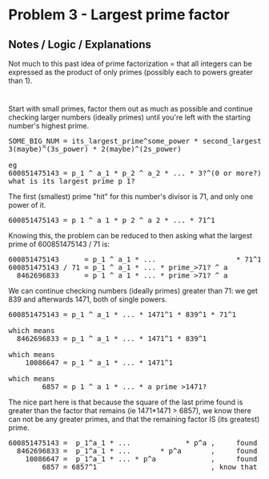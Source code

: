 # Problem 3 - Largest prime factor
## Notes / Logic / Explanations 

Not much to this past idea of prime factorization = that all integers can be expressed as the product of only primes (possibly each to powers greater than 1). 
#
Start with small primes, factor them out as much as possible and continue checking larger numbers (ideally primes) until you're left with the starting number's highest prime.
<pre>
SOME_BIG_NUM = its_largest_prime^some_power * second_largest_prime(maybe)^some_other_power * ... *
3(maybe)^(3s_power) * 2(maybe)^(2s_power)

eg
600851475143 = p_1 ^ a_1 * p_2 ^ a_2 * ... * 3?^(0 or more?) * 2?^(0 or more?)
what is its largest prime p_1?
</pre>


The first (smallest) prime "hit" for this number's divisor is 71, and only one power of it.
<pre>
600851475143 = p_1 ^ a_1 * p_2 ^ a_2 * ... * 71^1
</pre>


Knowing this, the problem can be reduced to then asking what the largest prime of
600851475143 / 71 is:
<pre>
600851475143      = p_1 ^ a_1 * ...                   * 71^1
600851475143 / 71 = p_1 ^ a_1 * ... * prime_>71? ^ a
  8462696833      = p_1 ^ a_1 * ... * prime_>71? ^ a
</pre>


We can continue checking numbers (ideally primes) greater than 71: we get 839 and afterwards 1471, both of single powers.
<pre>
600851475143 = p_1 ^ a_1 * ... * 1471^1 * 839^1 * 71^1

which means
  8462696833 = p_1 ^ a_1 * ... * 1471^1 * 839^1

which means
    10086647 = p_1 ^ a_1 * ... * 1471^1 

which means
        6857 = p_1 ^ a_1 * ... * a_prime_>1471?
</pre>


The nice part here is that because the square of the last prime found is greater than the factor that remains (ie 1471*1471 > 6857), we know there can not be any greater primes, and that the remaining factor IS (its greatest) prime.
<pre>
600851475143 =  p_1^a_1 * ...             * p^a ,     found   p^a   =   71^1
  8462696833 =  p_1^a_1 * ...       * p^a       ,     found   p^a   =  839^1
    10086647 =  p_1^a_1 * ... * p^a             ,     found   p^a   = 1471^1
        6857 = 6857^1                           , know that p_1^a_1 = 6857^1
</pre>
